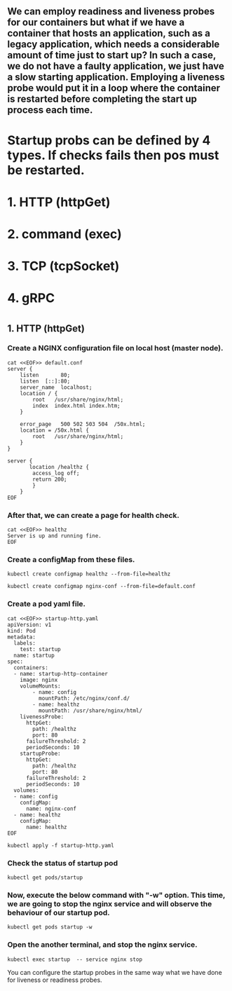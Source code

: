 
## We can employ readiness and liveness probes for our containers but what if we have a container that hosts an application, such as a legacy application, which needs a considerable amount of time just to start up? In such a case, we do not have a faulty application, we just have a slow starting application. Employing a liveness probe would put it in a loop where the container is restarted before completing the start up process each time.
#
#
# Startup probs can be defined by 4 types. If checks fails then pos must be restarted.
# 1. HTTP (httpGet)
# 2. command (exec)
# 3. TCP (tcpSocket)
# 4. gRPC 
#
#

## 1. HTTP (httpGet)

### Create a NGINX configuration file on local host (master node).

```
cat <<EOF>> default.conf 
server {
    listen       80;
    listen  [::]:80;
    server_name  localhost;
    location / {
        root   /usr/share/nginx/html;
        index  index.html index.htm;
    }

    error_page   500 502 503 504  /50x.html;
    location = /50x.html {
        root   /usr/share/nginx/html;
    }
}

server { 
       location /healthz {
        access_log off;
        return 200;
		}
	}
EOF
```
### After that, we can create a page for health check.

```
cat <<EOF>> healthz 
Server is up and running fine.
EOF
```

### Create a configMap from these files.
```
kubectl create configmap healthz --from-file=healthz 
```
```
kubectl create configmap nginx-conf --from-file=default.conf
```

### Create a pod yaml file.

```
cat <<EOF>> startup-http.yaml
apiVersion: v1
kind: Pod
metadata:
  labels:
    test: startup
  name: startup
spec:
  containers:
  - name: startup-http-container
    image: nginx
    volumeMounts:
        - name: config
          mountPath: /etc/nginx/conf.d/
        - name: healthz
          mountPath: /usr/share/nginx/html/
    livenessProbe:
      httpGet:
        path: /healthz
        port: 80
      failureThreshold: 2
      periodSeconds: 10
    startupProbe:
      httpGet:
        path: /healthz
        port: 80
      failureThreshold: 2
      periodSeconds: 10
  volumes:
  - name: config
    configMap:
      name: nginx-conf
  - name: healthz
    configMap:
      name: healthz
EOF
```

```
kubectl apply -f startup-http.yaml
```

### Check the status of startup pod

```
kubectl get pods/startup
```
### Now, execute the below command with "-w" option. This time, we are going to stop the nginx service and will observe the behaviour of our startup pod.
```
kubectl get pods startup -w
```

### Open the another terminal, and stop the nginx service.

```
kubectl exec startup  -- service nginx stop
```


You can configure the startup probes in the same way what we have done for liveness or readiness probes.

